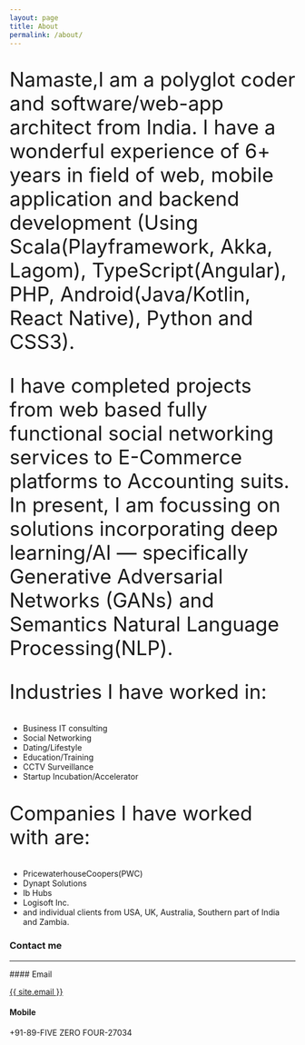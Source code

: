 ```yaml
---
layout: page
title: About
permalink: /about/
---
```


<p style="font-size: 35px;">
Namaste,I am a polyglot coder and software/web-app architect from India. I have a wonderful experience of 6+ years in field of web, mobile application and backend development (Using Scala(Playframework, Akka, Lagom), TypeScript(Angular), PHP, Android(Java/Kotlin, React Native), Python and CSS3).
</p>

<p style="font-size: 35px;">
I have completed projects from web based fully functional social networking services to E-Commerce platforms to Accounting suits. In present, I am focussing on solutions incorporating deep learning/AI — specifically Generative Adversarial Networks (GANs) and Semantics Natural Language Processing(NLP).
</p>

<p style="font-size: 35px;">
    Industries I have worked in:
  <ul>
    <li> Business IT consulting</li>
    <li> Social Networking</li>
    <li> Dating/Lifestyle</li>
    <li> Education/Training</li>
    <li> CCTV Surveillance</li>
    <li> Startup Incubation/Accelerator</li>
  </ul>
</p>


<p style="font-size: 35px;">
    Companies I have worked with are:
  <ul>
    <li> PricewaterhouseCoopers(PWC)</li>
    <li> Dynapt Solutions</li>
    <li> Ib Hubs</li>
    <li> Logisoft Inc.</li>
    <li> and individual clients from USA, UK, Australia, Southern part of India and Zambia.</li>
  </ul>
</p>

### Contact me
<hr />
#### Email

<a href="mailto:{{ site.email }}/">{{ site.email }}</a>

#### Mobile
+91-89-FIVE ZERO FOUR-27034
